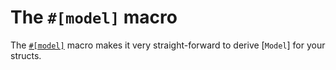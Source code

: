 # The `#[model]` macro

The [`#[model]`](crate::prelude::model) macro makes it very straight-forward to derive [`Model`] for your structs.
